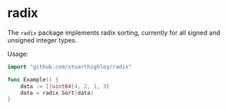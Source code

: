 # radix

The `radix` package implements radix sorting, currently for all signed and unsigned integer types.

Usage:

```go
import "github.com/stuarthighley/radix"

func Example() {
	data := []uint64{4, 2, 1, 3}
	data = radix.Sort(data)
}
```
